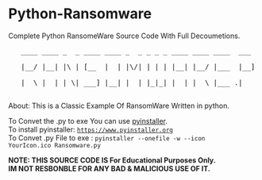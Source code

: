 <head><meta name="google-site-verification" content="it2bAv6scwvZZ_b9HaZpANvjOjkmASVEjloeUnVLtcA" /></head>

# Python-Ransomware

Complete Python RansomeWare Source Code With Full Decoumetions.

<pre>
   ____ ____ _  _ ____ ____ _  _ _ _ _ ____ ____ ____  ___  _   _ <br>
   |__/ |__| |\ | [__  |  | |\/| | | | |__| |__/ |___  |__]  \_/  <br>
   |  \ |  | | \| ___] |__| |  | |_|_| |  | |  \ |___ .|      |   <br>
</pre>

About: This is a Classic Example Of RansomWare Written in python.

To Convet the .py to exe You can use <a href="https://www.pyinstaller.org">pyinstaller</a>.<br>
To install pyinstaller: <code>https://www.pyinstaller.org</code><br>
To Convet .py File to exe : <code>pyinstaller --onefile -w --icon YourIcon.ico Ransomware.py </code><br>


<b>NOTE: THIS SOURCE CODE IS For Educational Purposes Only.<br>
IM NOT RESBONBLE FOR ANY BAD & MALICIOUS USE OF IT.</b>
